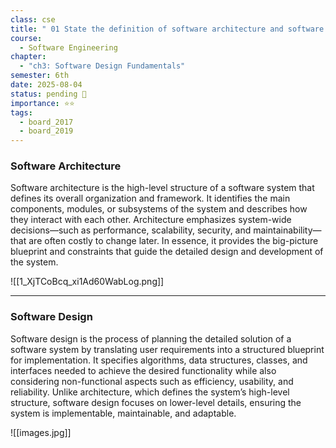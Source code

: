 ```yaml
---
class: cse
title: " 01 State the definition of software architecture and software design."
course:
  - Software Engineering
chapter:
  - "ch3: Software Design Fundamentals"
semester: 6th
date: 2025-08-04
status: pending 🛑
importance: ⭐⭐
tags:
  - board_2017
  - board_2019
---
```


### Software Architecture

Software architecture is the high-level structure of a software system that defines its overall organization and framework. It identifies the main components, modules, or subsystems of the system and describes how they interact with each other. Architecture emphasizes system-wide decisions—such as performance, scalability, security, and maintainability—that are often costly to change later. In essence, it provides the big-picture blueprint and constraints that guide the detailed design and development of the system.

![[1_XjTCoBcq_xi1Ad60WabLog.png]]

---

### Software Design

Software design is the process of planning the detailed solution of a software system by translating user requirements into a structured blueprint for implementation. It specifies algorithms, data structures, classes, and interfaces needed to achieve the desired functionality while also considering non-functional aspects such as efficiency, usability, and reliability. Unlike architecture, which defines the system’s high-level structure, software design focuses on lower-level details, ensuring the system is implementable, maintainable, and adaptable.

![[images.jpg]]
